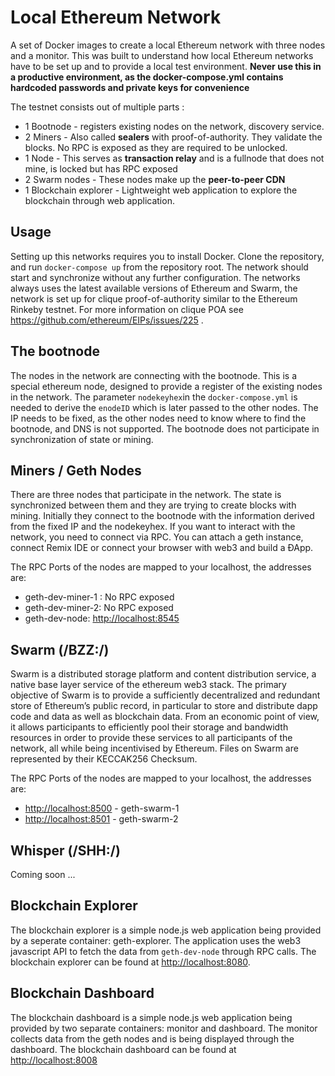 # Local Ethereum Network
A set of Docker images to create a local Ethereum network with three nodes and a monitor. This was built to understand how local Ethereum networks have to be set up and to provide a local test environment. **Never use this in a productive environment, as the docker-compose.yml contains hardcoded passwords and private keys for convenience**

The testnet consists out of multiple parts :
* 1 Bootnode - registers existing nodes on the network, discovery service.
* 2 Miners - Also called **sealers** with proof-of-authority. They validate the blocks. No RPC is exposed as they are required to be unlocked.
* 1 Node - This serves as **transaction relay** and is a fullnode that does not mine, is locked but has RPC exposed
* 2 Swarm nodes - These nodes make up the **peer-to-peer CDN**
* 1 Blockchain explorer - Lightweight web application to explore the blockchain through web application. 

## Usage
Setting up this networks requires you to install Docker. Clone the repository, and run `docker-compose up` from the repository root. The network should start and synchronize without any further configuration. The networks always uses the latest available versions of Ethereum and Swarm, the network is set up for clique proof-of-authority similar to the Ethereum Rinkeby testnet. For more information on clique POA see https://github.com/ethereum/EIPs/issues/225 .

## The bootnode
The nodes in the network are connecting with the bootnode. This is a special ethereum node, designed to provide a register of the existing nodes in the network. The parameter `nodekeyhex`in the `docker-compose.yml` is needed to derive the `enodeID` which is later passed to the other nodes. The IP needs to be fixed, as the other nodes need to know where to find the bootnode, and DNS is not supported. The bootnode does not participate in synchronization of state or mining.

## Miners / Geth Nodes
There are three nodes that participate in the network. The state is synchronized between them and they are trying to create blocks with mining. Initially they connect to the bootnode with the information derived from the fixed IP and the nodekeyhex. If you want to interact with the network, you need to connect via RPC. You can attach a geth instance, connect Remix IDE or connect your browser with web3 and build a ÐApp.

The RPC Ports of the nodes are mapped to your localhost, the addresses are:

* geth-dev-miner-1 : No RPC exposed
* geth-dev-miner-2: No RPC exposed
* geth-dev-node: [http://localhost:8545](http://localhost:8545)

## Swarm (/BZZ:/)
Swarm is a distributed storage platform and content distribution service, a native base layer service of the ethereum web3 stack. The primary objective of Swarm is to provide a sufficiently decentralized and redundant store of Ethereum’s public record, in particular to store and distribute dapp code and data as well as blockchain data. From an economic point of view, it allows participants to efficiently pool their storage and bandwidth resources in order to provide these services to all participants of the network, all while being incentivised by Ethereum. Files on Swarm are represented by their KECCAK256 Checksum.

The RPC Ports of the nodes are mapped to your localhost, the addresses are:

* [http://localhost:8500](http://localhost:8500) - geth-swarm-1
* [http://localhost:8501](http://localhost:8501) - geth-swarm-2

## Whisper (/SHH:/)
Coming soon ...

## Blockchain Explorer
The blockchain explorer is a simple node.js web application being provided by a seperate container: geth-explorer. The application uses the web3 javascript API to fetch the data from `geth-dev-node` through RPC calls. The blockchain explorer can be found at [http://localhost:8080](http://localhost:8080).

## Blockchain Dashboard
The blockchain dashboard is a simple node.js web application being provided by two separate containers: monitor and dashboard. The monitor collects data from the geth nodes and is being displayed through the dashboard. The blockchain dashboard can be found at [http://localhost:8008](http://localhost:8008)